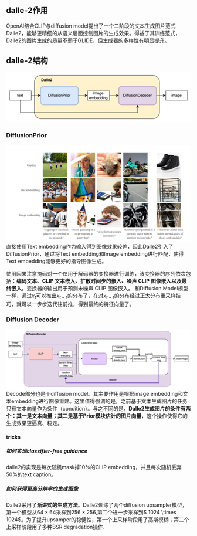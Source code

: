 ## dalle-2作用
OpenAI结合CLIP与diffusion model提出了一个二阶段的文本生成图片范式Dalle2，能够更精细的从语义层面控制图片的生成效果。得益于其训练范式，Dalle2的图片生成的质量不弱于GLIDE，但生成器的多样性有明显提升。

## dalle-2结构
![alt text](5bc7ea9ec5368fae8261ee24bbfe4364.png)

### DiffusionPrior
![alt text](image.png)
直接使用Text embedding作为输入得到图像效果较差，因此Dalle2引入了DiffusionPrior，通过将Text embedding和Image embedding进行匹配，使得Text embedding能够更好的指导图像生成。

使用因果注意掩码对一个仅用于解码器的变换器进行训练，该变换器的序列依次包括：**编码文本、CLIP 文本嵌入、扩散时间步的嵌入、噪声 CLIP 图像嵌入以及最终嵌入**，变换器的输出用于预测未噪声 CLIP 图像嵌入。
和Diffusion Model模型一样，通过$x_t$可以推出$x_{t-1}$的分布了，在对$x_{t-1}$的分布经过正太分布重采样技巧，就可以一步步迭代往前推，得到最终的特征向量了。

### Diffusion Decoder
![alt text](ab716ccf2de8fdb3d03ea0015fd05fdb.png)
Decode部分也是个diffusion model。其主要作用是根据image embedding和文本embedding进行图像重建。这里值得强调的是，之前基于文本生成图片的任务只有文本向量作为条件（condition）。与之不同的是，**Dalle2生成图片的条件有两个：其一是文本向量；其二是基于Prior模块估计的图片向量**，这个操作使得它的生成效果更逼真、稳定。


#### tricks
##### 如何实现classifier-free guidance
dalle2的实现是每次随机mask掉10%的CLIP embedding，并且每次随机丢弃50%的text caption。

##### 如何获得更高分辨率的生成图像
Dalle2采用了**渐进式的生成方法**。Dalle2训练了两个diffusion upsampler模型，第一个模型从$64 \times 64$采样到$256 \times 256$,第二个进一步采样到$ 1024 \times 1024$。为了提升upsamper的稳健性，第一个上采样阶段用了高斯模糊；第二个上采样阶段用了多种BSR degradation操作.



